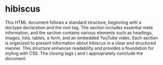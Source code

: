 # hibiscus
This HTML document follows a standard structure, beginning with a doctype declaration and the root <html> tag. The <head> section includes essential meta information, and the <body> section contains various elements such as headings, images, lists, tables, a form, and an embedded YouTube video. Each section is organized to present information about hibiscus in a clear and structured manner. This structure enhances readability and provides a foundation for styling with CSS. The closing tags (</body> and </html>) appropriately conclude the document.
